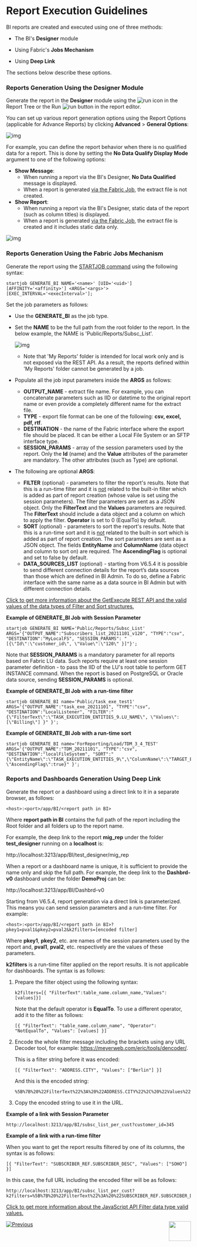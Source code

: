 # Report Execution Guidelines

BI reports are created and executed using one of three methods: 

  - The BI's **Designer** module

  - Using Fabric's **Jobs Mechanism**

  - Using **Deep Link**

The sections below describe these options.

### Reports Generation Using the Designer Module

Generate the report in the **Designer** module using the ![run](images/run_icon.PNG) icon in the Report Tree or the Run ![run](images/run_button.PNG) button in the report editor. 

You can set up various report generation options using the Report Options (applicable for Advance Reports) by clicking **Advanced** > **General Options**:

![img](images/report_adv.PNG)

For example, you can define the report behavior when there is no qualified data for a report. This is done by setting the **No Data Qualify Display Mode** argument to one of the following options:

* **Show Message**: 
  * When running a report via the BI's Designer, **No Data Qualified** message is displayed.
  * When a report is generated [via the Fabric Job](06_report_execution_guidelines.md#reports-generation-using-the-fabric-jobs-mechanism), the extract file is not created.
* **Show Report**:
  * When running a report via the BI's Designer, static data of the report (such as column titles) is displayed. 
  * When a report is generated [via the Fabric Job](06_report_execution_guidelines.md#reports-generation-using-the-fabric-jobs-mechanism), the extract file is created and it includes static data only. 

![img](images/report_exe_options.PNG)

### Reports Generation Using the Fabric Jobs Mechanism

Generate the report using the [STARTJOB command](/articles/20_jobs_and_batch_services/07_jobs_commands.md) using the following syntax:

~~~
startjob GENERATE_BI NAME='<name>' [UID='<uid>'] [AFFINITY='<affinity>'] <ARGS='<args>'> [EXEC_INTERVAL='<execInterval>'];
~~~

Set the job parameters as follows:

* Use the **GENERATE_BI** as the job type.

* Set the **NAME** to be the full path from the root folder to the report. In the below example, the NAME is 'Public/Reports/Subsc_List'.

  ![img](images/report_exe_1.PNG)

  * Note that 'My Reports' folder is intended for local work only and is not exposed via the REST API. As a result, the reports defined within 'My Reports' folder cannot be generated by a job.

* Populate all the job input parameters inside the **ARGS** as follows:
  * **OUTPUT_NAME** - extract file name. For example, you can concatenate parameters such as IID or datetime to the original report name or even provide a completely different name for the extract file.
  * **TYPE** - export file format can be one of the following: **csv, excel, pdf, rtf**.
  * **DESTINATION** - the name of the Fabric interface where the export file should be placed. It can be either a Local File System or an SFTP interface type.
  * **SESSION_PARAMS** - array of the session parameters used by the report. Only the **Id** (name) and the **Value** attributes of the parameter are mandatory. The other attributes (such as Type) are optional. 

* The following are optional **ARGS**:

  * **FILTER** (optional) - parameters to filter the report's results. Note that this is a run-time filter and it is <u>not</u> related to the built-in filter which is added as part of report creation (whose value is set using the session parameters). The filter parameters are sent as a JSON object. Only the **FilterText** and the **Values** parameters are required. The **FilterText** should include a data object and a column on which to apply the filter. **Operator** is set to 0 (EqualTo) by default.
  * **SORT** (optional) - parameters to sort the report's results. Note that this is a run-time sort and it is <u>not</u> related to the built-in sort which is added as part of report creation. The sort parameters are sent as a JSON object. The fields **EntityName** and **ColumnName** (data object and column to sort on) are required. The **AscendingFlag** is optional and set to false by default.
  * **DATA_SOURCES_LIST** (optional) - starting from V6.5.4 it is possible to send different connection details for the report’s data sources than those which are defined in BI Admin. To do so, define a Fabric interface with the same name as a data source in BI Admin but with different connection details.


[Click to get more information about the GetExecute REST API and the valid values of the data types of Filter and Sort structures.](https://exagobi.com/support/administrators/rest-web-service-api/getexecute/)


**Example of GENERATE_BI Job with Session Parameter**

~~~
startjob GENERATE_BI NAME='Public/Reports/Subsc_List' ARGS='{"OUTPUT_NAME":"Subscribers_list_20211101_v120", "TYPE":"csv", "DESTINATION":"MyLocalFS", "SESSION_PARAMS": "[{\"Id\":\"customer_id\", \"Value\":\"120\" }]"}';
~~~

Note that **SESSION_PARAMS** is a mandatory parameter for all reports based on Fabric LU data. Such reports require at least one session parameter definition - to pass the IID of the LU's root table to perform GET INSTANCE command. When the report is based on PostgreSQL or Oracle data source, sending **SESSION_PARAMS** is optional.

**Example of GENERATE_BI Job with a run-time filter** 

~~~
startjob GENERATE_BI name='Public/task_exe_test1' ARGS='{"OUTPUT_NAME":"task_exe_20211101", "TYPE":"csv", "DESTINATION":"LocalListener", "FILTER":"{\"FilterText\":\"TASK_EXECUTION_ENTITIES_9.LU_NAME\", \"Values\":[\"Billing\"] }" }';
~~~

**Example of GENERATE_BI Job with a run-time sort** 

~~~
startjob GENERATE_BI name='ForReporting/Load/TDM_3_4_TEST' ARGS='{"OUTPUT_NAME":"TDM_20211101", "TYPE":"csv", "DESTINATION":"localFileSystem", "SORT":"{\"EntityName\":\"TASK_EXECUTION_ENTITIES_9\",\"ColumnName\":\"TARGET_ENTITY_ID\", \"AscendingFlag\":true}" }';
~~~

### Reports and Dashboards Generation Using Deep Link

Generate the report or a dashboard using a direct link to it in a separate browser, as follows:

~~~
<host>:<port>/app/BI/<report path in BI>
~~~

Where **report path in BI** contains the full path of the report including the Root folder and all folders up to the report name.

For example, the deep link to the report **mig_rep** under the folder **test_designer** running on a **localhost** is: 

http://localhost:3213/app/BI/test_designer/mig_rep

When a report or a dashboard name is unique, it is sufficient to provide the name only and skip the full path. For example, the deep link to the **Dashbrd-v0** dashboard under the folder **DemoProj** can be:

http://localhost:3213/app/BI/Dashbrd-v0

Starting from V6.5.4, report generation via a direct link is parameterized. This means you can send session parameters and a run-time filter. For example: 

~~~
<host>:<port>/app/BI/<report path in BI>?pkey1=pval1&pkey2=pval2&k2filters=[encoded filter]
~~~

Where **pkey1**, **pkey2**, etc. are names of the session parameters used by the report and, **pval1**, **pval2**, etc. respectively are the values of these parameters.

**k2filters** is a run-time filter applied on the report results. It is not applicable for dashboards. The syntax is as follows:

1. Prepare the filter object using the following syntax:

   ~~~
   k2filters=[{ "FilterText":table_name.column_name,"Values":[values]}]
   ~~~

   Note that the default operator is **EqualTo**. To use a different operator, add it to the filter as follows:

   ~~~
   [{ "FilterText": "table_name.column_name", "Operator": "NotEqualTo", "Values": [values] }]
   ~~~

2. Encode the whole filter message including the brackets using any URL Decoder tool, for example: https://meyerweb.com/eric/tools/dencoder/. 

   This is a filter string before it was encoded:

   ~~~
   [{ "FilterText": "ADDRESS.CITY", "Values": ["Berlin"] }]
   ~~~

   And this is the encoded string:

   ~~~
   %5B%7B%20%22FilterText%22%3A%20%22ADDRESS.CITY%22%2C%20%22Values%22%3A%20%5B%22Berlin%22%5D%20%7D%5D
   ~~~

3. Copy the encoded string to use it in the URL.

**Example of a link with Session Parameter**

~~~
http://localhost:3213/app/BI/subsc_list_per_cust?customer_id=345
~~~

**Example of a link with a run-time filter**

When you want to get the report results filtered by one of its columns, the syntax is as follows:

~~~
[{ "FilterText": "SUBSCRIBER_REF.SUBSCRIBER_DESC", "Values": ["SOHO"] }]
~~~

In this case, the full URL including the encoded filter will be as follows:

~~~
http://localhost:3213/app/BI/subsc_list_per_cust?k2filters=%5B%7B%20%22FilterText%22%3A%20%22SUBSCRIBER_REF.SUBSCRIBER_DESC%22%2C%20%22Values%22%3A%20%5B%22SOHO%22%5D%20%7D%5D
~~~

 [Click to get more information about the JavaScript API Filter data type valid values.](https://exagobi.com/support/administrators/javascript-api/javascript-api-filters-and-parameters/)



[![Previous](/articles/images/Previous.png)](05_report_creation_guidelines.md)[<img align="right" width="60" height="54" src="/articles/images/Next.png">](07_moving_reports_between_env.md)

